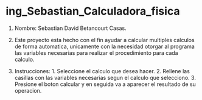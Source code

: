 # ing_Sebastian_Calculadora_fisica

1. Nombre: Sebastian David Betancourt Casas.

2. Este proyecto esta hecho con el fin ayudar a calcular multiples calculos de forma automatica, unicamente con la necesidad otorgar al programa las variables
 necesarias para realizar el procedimiento para cada calculo.

3. Instrucciones: 1. Seleccione el calculo que desea hacer.
                 2. Rellene las casillas con las variables necesarias segun el calculo que selecciono.
                 3. Presione el boton calcular y en seguida va a aparecer el resultado de su operacion.
